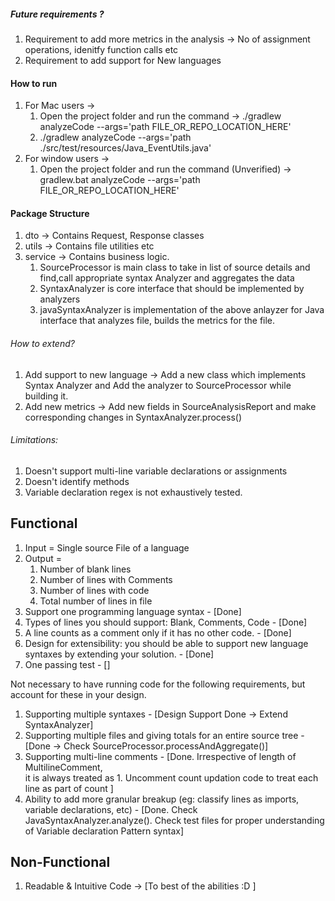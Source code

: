 ##### Future requirements ?
1. Requirement to add  more  metrics in the analysis ->  No  of assignment operations, idenitfy function calls  etc
2. Requirement to add support for New  languages

#### How to run
1. For Mac users -> 
    1. Open the project  folder  and run the command ->  ./gradlew analyzeCode --args='path FILE_OR_REPO_LOCATION_HERE'
    2. ./gradlew analyzeCode --args='path ./src/test/resources/Java_EventUtils.java'
2. For window users -> 
    1. Open the project  folder  and run the command  (Unverified) ->  gradlew.bat analyzeCode --args='path FILE_OR_REPO_LOCATION_HERE'

#### Package Structure
1. dto -> Contains Request, Response classes
2. utils  -> Contains file utilities  etc
3. service -> Contains business logic. 
   1. SourceProcessor  is  main class to take in list of source details and find,call appropriate syntax Analyzer and aggregates the data
   2. SyntaxAnalyzer  is core interface that should  be implemented by analyzers
   3. javaSyntaxAnalyzer is implementation of the above anlayzer for  Java  interface that analyzes file, builds the metrics for the file.

###### How to extend?
1. Add support to new language -> Add a new class which implements Syntax Analyzer and Add the analyzer to SourceProcessor while building it.
2. Add new metrics  ->  Add new fields in SourceAnalysisReport and make corresponding  changes in SyntaxAnalyzer.process()


###### Limitations:
1. Doesn't support multi-line variable declarations or assignments 
2. Doesn't identify methods
3. Variable declaration regex is not exhaustively tested.

## Functional
1. Input = Single source File of a language
2. Output =
    1. Number of blank lines
    2. Number of lines with Comments
    3. Number of lines with code
    4. Total number of lines in file
3. Support one programming language syntax  - [Done]
4. Types of lines you should support: Blank, Comments, Code - [Done]
5. A line counts as a comment only if it has no other code. - [Done]
6. Design for extensibility: you should be able to support new language syntaxes by extending your solution.  - [Done]
7. One passing test  - []

Not necessary to have running code for the following requirements, but account for these in your design.
1. Supporting multiple syntaxes - [Design Support  Done  ->  Extend SyntaxAnalyzer]
2. Supporting multiple files and giving totals for an entire source tree - [Done -> Check SourceProcessor.processAndAggregate()] 
3. Supporting multi-line comments - [Done. Irrespective  of length of MultilineComment,  
it  is always treated as 1. Uncomment count updation code to treat each line as part of count ]
4. Ability to add more granular breakup (eg: classify lines as imports, variable declarations, etc) - [Done. 
Check JavaSyntaxAnalyzer.analyze(). Check test files for proper understanding of Variable declaration Pattern syntax]


## Non-Functional
1. Readable  & Intuitive Code ->  [To best of  the abilities :D ]
